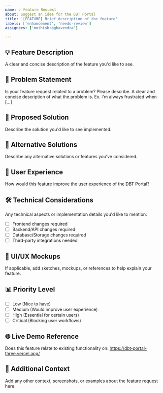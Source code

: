```yaml
---
name: 💡 Feature Request
about: Suggest an idea for the DBT Portal
title: '[FEATURE] Brief description of the feature'
labels: ['enhancement', 'needs-review']
assignees: ['mothishraghavendra']

---
```


## 💡 Feature Description
A clear and concise description of the feature you'd like to see.

## 🎯 Problem Statement
Is your feature request related to a problem? Please describe.
A clear and concise description of what the problem is. Ex. I'm always frustrated when [...]

## 💭 Proposed Solution
Describe the solution you'd like to see implemented.

## 🔄 Alternative Solutions
Describe any alternative solutions or features you've considered.

## 📱 User Experience
How would this feature improve the user experience of the DBT Portal?

## 🛠️ Technical Considerations
Any technical aspects or implementation details you'd like to mention:
- [ ] Frontend changes required
- [ ] Backend/API changes required  
- [ ] Database/Storage changes required
- [ ] Third-party integrations needed

## 🎨 UI/UX Mockups
If applicable, add sketches, mockups, or references to help explain your feature.

## 📊 Priority Level
- [ ] Low (Nice to have)
- [ ] Medium (Would improve user experience)  
- [ ] High (Essential for certain users)
- [ ] Critical (Blocking user workflows)

## 🌐 Live Demo Reference
Does this feature relate to existing functionality on: https://dbt-portal-three.vercel.app/

## 📝 Additional Context
Add any other context, screenshots, or examples about the feature request here.